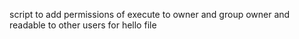 script to add permissions of execute to owner and group owner and readable to other users for hello file
